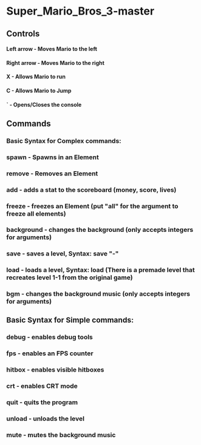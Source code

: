 # Super_Mario_Bros_3-master



<h2> Controls

<h4>Left arrow - Moves Mario to the left
<h4>Right arrow - Moves Mario to the right
<h4>X - Allows Mario to run
<h4>C - Allows Mario to Jump
<h4>` - Opens/Closes the console

<h2> Commands
  <br>
  <h3> Basic Syntax for Complex commands: <command> <arguments>
  <h4> spawn - Spawns in an Element
  <h4> remove - Removes an Element
  <h4> add - adds a stat to the scoreboard (money, score, lives)
  <h4> freeze - freezes an Element (put "all" for the argument to freeze all elements)
  <h4> background - changes the background (only accepts integers for arguments)
  <h4> save - saves a level, Syntax: save <world>"-"<level>
  <h4> load - loads a level, Syntax: load <world> <level> (There is a premade level that recreates level 1-1 from the original game)
  <h4> bgm - changes the background music (only accepts integers for arguments)
    <br>
  <h3> Basic Syntax for Simple commands: <command>
  <h4> debug - enables debug tools
  <h4> fps - enables an FPS counter
  <h4> hitbox - enables visible hitboxes
  <h4> crt - enables CRT mode
  <h4> quit - quits the program
  <h4> unload - unloads the level
  <h4> mute - mutes the background music
